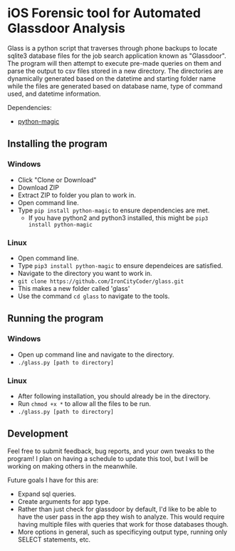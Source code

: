 # iOS Forensic tool for Automated Glassdoor Analysis

Glass is a python script that traverses through phone backups to locate sqlite3 database files for the job search application known as "Glassdoor". The program will then attempt to execute pre-made queries on them and parse the output to csv files stored in a new directory. The directories are dynamically generated based on the datetime and starting folder name while the files are generated based on database name, type of command used, and datetime information.

Dependencies:

- [python-magic](https://github.com/ahupp/python-magic)

## Installing the program

### Windows

- Click "Clone or Download"
- Download ZIP
- Extract ZIP to folder you plan to work in. 
- Open command line.
- Type `pip install python-magic` to ensure dependencies are met.
  - If you have python2 and python3 installed, this might be `pip3 install python-magic`

### Linux

- Open command line.
- Type `pip3 install python-magic` to ensure dependeices are satisfied.
- Navigate to the directory you want to work in.
- `git clone https://github.com/IronCityCoder/glass.git`
- This makes a new folder called 'glass'
- Use the command `cd glass` to navigate to the tools.

## Running the program

### Windows

- Open up command line and navigate to the directory. 
- `./glass.py [path to directory]`

### Linux

- After following installation, you should already be in the directory.
- Run `chmod +x *` to allow all the files to be run.
- `./glass.py [path to directory]`


## Development

Feel free to submit feedback, bug reports, and your own tweaks to the program! I plan on having a schedule to update this tool, but I will be working on making others in the meanwhile. 

Future goals I have for this are:

- Expand sql queries.
- Create arguments for app type.
 - Rather than just check for glassdoor by default, I'd like to be able to have the user pass in the app they wish to analyze. This would require having multiple files with queries that work for those databases though. 
 - More options in general, such as specificying output type, running only SELECT statements, etc.
